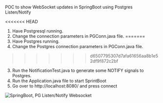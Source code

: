 POC to show WebSocket updates in SpringBoot using  Postgres Listen/Notify

<<<<<<< HEAD
1. Have Postgresql running.
2. Change the connection parameters in PGConn.java file.
=======
1. Have Postgres running.
2. Change the Postgres connection parameters in PGConn.java file.
>>>>>>> d6507795307d7afa61656aa8b1e52df9f872c2bf
3. Run the NotificationTest.java to generate some NOTIFY signals to Postgres.
4. Run the Application.java file to start SprintBoot
5. Go over to http://localhost:8080/ and press connect




![SpringBoot, PG Listen/Notify Websocket](https://github.com/ranjanprj/SpringBootWSPostgresNotify/blob/master/src/main/resources/static/Springboot%20WS%20PG.gif "SpringBoot, PG Listen/Notify Websocket")


